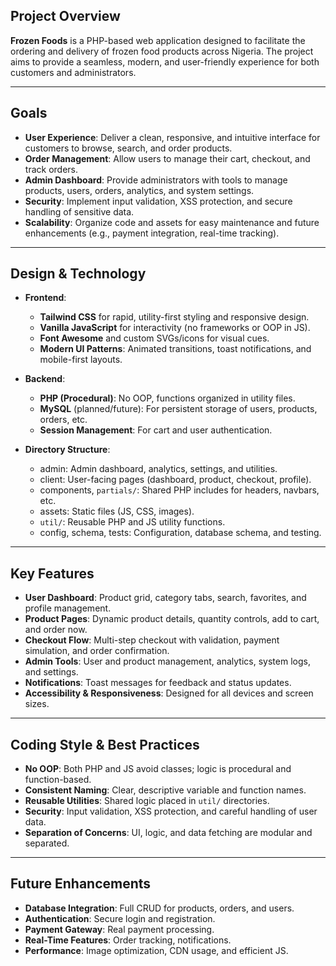 ## Project Overview

**Frozen Foods** is a PHP-based web application designed to facilitate the ordering and delivery of frozen food products across Nigeria. The project aims to provide a seamless, modern, and user-friendly experience for both customers and administrators.

---

## Goals

- **User Experience**: Deliver a clean, responsive, and intuitive interface for customers to browse, search, and order products.
- **Order Management**: Allow users to manage their cart, checkout, and track orders.
- **Admin Dashboard**: Provide administrators with tools to manage products, users, orders, analytics, and system settings.
- **Security**: Implement input validation, XSS protection, and secure handling of sensitive data.
- **Scalability**: Organize code and assets for easy maintenance and future enhancements (e.g., payment integration, real-time tracking).

---

## Design & Technology

- **Frontend**:  
  - **Tailwind CSS** for rapid, utility-first styling and responsive design.
  - **Vanilla JavaScript** for interactivity (no frameworks or OOP in JS).
  - **Font Awesome** and custom SVGs/icons for visual cues.
  - **Modern UI Patterns**: Animated transitions, toast notifications, and mobile-first layouts.

- **Backend**:  
  - **PHP (Procedural)**: No OOP, functions organized in utility files.
  - **MySQL** (planned/future): For persistent storage of users, products, orders, etc.
  - **Session Management**: For cart and user authentication.

- **Directory Structure**:  
  - admin: Admin dashboard, analytics, settings, and utilities.
  - client: User-facing pages (dashboard, product, checkout, profile).
  - components, `partials/`: Shared PHP includes for headers, navbars, etc.
  - assets: Static files (JS, CSS, images).
  - `util/`: Reusable PHP and JS utility functions.
  - config, schema, tests: Configuration, database schema, and testing.

---

## Key Features

- **User Dashboard**: Product grid, category tabs, search, favorites, and profile management.
- **Product Pages**: Dynamic product details, quantity controls, add to cart, and order now.
- **Checkout Flow**: Multi-step checkout with validation, payment simulation, and order confirmation.
- **Admin Tools**: User and product management, analytics, system logs, and settings.
- **Notifications**: Toast messages for feedback and status updates.
- **Accessibility & Responsiveness**: Designed for all devices and screen sizes.

---

## Coding Style & Best Practices

- **No OOP**: Both PHP and JS avoid classes; logic is procedural and function-based.
- **Consistent Naming**: Clear, descriptive variable and function names.
- **Reusable Utilities**: Shared logic placed in `util/` directories.
- **Security**: Input validation, XSS protection, and careful handling of user data.
- **Separation of Concerns**: UI, logic, and data fetching are modular and separated.

---

## Future Enhancements

- **Database Integration**: Full CRUD for products, orders, and users.
- **Authentication**: Secure login and registration.
- **Payment Gateway**: Real payment processing.
- **Real-Time Features**: Order tracking, notifications.
- **Performance**: Image optimization, CDN usage, and efficient JS.

